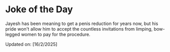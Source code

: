 # Joke of the Day

<!-- #joke -->
Jayesh has been meaning to get a penis reduction for years now, but his pride won't allow him to accept the countless invitations from limping, bow-legged women to pay for the procedure.

Updated on: [16/2/2025]
<!-- #jokeEnd -->